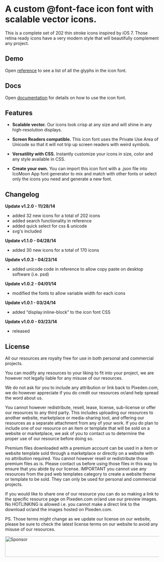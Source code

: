 A custom @font-face icon font with scalable vector icons.
===

This is a complete set of 202 thin stroke icons inspired by iOS 7. Those retina ready icons have a very modern style that will beautifully complement any project.

Demo
---

Open [reference](http://themes-pixeden.com/font-demos/7-stroke/index.html) to see a list of all the glyphs in the icon font.

Docs
---

Open [documentation](http://themes-pixeden.com/font-demos/7-stroke/documentation.html) for details on how to use the icon font.

Features
---

 - **Scalable vector.** Our icons look crisp at any size and will shine in any high-resolution displays.

 - **Screen Readers compatible.** This icon font uses the Private Use Area of Unicode so that it will not trip up screen readers with weird
   symbols.

 - **Versatility with CSS.** Instantly customize your icons in size, color and any style available in CSS.

 - **Create your own.** You can import this icon font with a .json file into IcoMoon App font generator to mix and match with other fonts or
   select only the icons you need and generate a new font.

Changelog
---

**Update v1.2.0 - 11/28/14**

 - added 32 new icons for a total of 202 icons
 - added search functionality in reference
 - added quick select for css & unicode
 - svg's included

**Update v1.1.0 - 04/28/14**

 - added 30 new icons for a total of 170 icons

**Update v1.0.3 - 04/23/14**

 - added unicode code in reference to allow copy paste on desktop software (i.e. psd)

**Update v1.0.2 - 04/01/14**

 - modified the fonts to allow variable width for each icons

**Update v1.0.1 - 03/24/14**

 - added “display:inline-block” to the icon font CSS

**Update v1.0.0 - 03/23/14**

 - released

License
---

All our resources are royalty free for use in both personal and commercial projects.

You can modify any resources to your liking to fit into your project, we are however not legally liable for any misuse of our resources.

We do not ask for you to include any attribution or link back to Pixeden.com, we do however appreciate if you do credit our resources or/and help spread the word about us.

You cannot however redistribute, resell, lease, license, sub-license or offer our resources to any third party. This includes uploading our resources to another website, marketplace or media-sharing tool, and offering our resources as a separate attachment from any of your work. If you do plan to include one of our resource on an item or template that will be sold on a website or marketplace, we ask of you to contact us to determine the proper use of our resource before doing so.

Premium files downloaded with a premium account can be used in a item or website template sold through a marketplace or directly on a website with no attribution required. You cannot however resell or redistribute those premium files as is. Please contact us before using those files in this way to ensure that you abide by our license. IMPORTANT you cannot use any resources from the psd web templates category to create a website theme or template to be sold. They can only be used for personal and commercial projects.

If you would like to share one of our resource you can do so making a link to the specific resource page on Pixeden.com or/and use our preview images. No HOTLINKING is allowed i.e. you cannot make a direct link to the download or/and the images hosted on Pixeden.com.

PS. Those terms might change as we update our license on our website, please be sure to check the latest license terms on our website to avoid any misuse of our resources.

<a target='_blank' rel='nofollow' href='https://app.codesponsor.io/link/FqeoV9c8sNMMQofhQQQJn5yW/olimsaidov/pixeden-stroke-7-icon'>
  <img alt='Sponsor' width='888' height='68' src='https://app.codesponsor.io/embed/FqeoV9c8sNMMQofhQQQJn5yW/olimsaidov/pixeden-stroke-7-icon.svg' />
</a>
